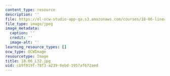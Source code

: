 ```yaml
---
content_type: resource
description: ''
file: https://ol-ocw-studio-app-qa.s3.amazonaws.com/courses/18-06-linear-algebra-spring-2010/cb9f019f78f3a2398ebd1957af672aed_18.06_L32.jpg
file_type: image/jpeg
image_metadata:
  caption: ''
  credit: ''
  image-alt: ''
learning_resource_types: []
ocw_type: OCWImage
resourcetype: Image
title: 18.06_L32.jpg
uid: cb9f019f-78f3-a239-8ebd-1957af672aed
---
```

